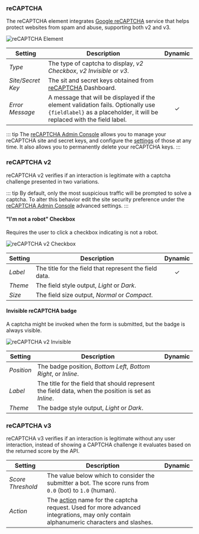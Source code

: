 ### reCAPTCHA

<div class="tm-resource-icon">
    <!--@include: ../assets/element-recaptcha.svg-->
</div>

The reCAPTCHA element integrates [Google reCAPTCHA](https://developers.google.com/recaptcha) service that helps protect websites from spam and abuse, supporting both v2 and v3.

![reCAPTCHA Element](./assets/elements/recaptcha.webp)

| Setting | Description | Dynamic |
| --- | --- | :---: |
| *Type* | The type of captcha to display, *v2 Checkbox*, *v2 Invisible* or *v3*. | |
| *Site/Secret Key* | The sit and secret keys obtained from [reCAPTCHA](https://developers.google.com/recaptcha) Dashboard. |
| *Error Message* | A message that will be displayed if the element validation fails. Optionally use `{fieldlabel}` as a placeholder, it will be replaced with the field label. | &#x2713; |

::: tip
The [reCAPTCHA Admin Console](https://www.google.com/recaptcha/admin) allows you to manage your reCAPTCHA site and secret keys, and configure the [settings](https://developers.google.com/recaptcha/docs/settings) of those at any time. It also allows you to permanently delete your reCAPTCHA keys.
:::

### reCAPTCHA v2

reCAPTCHA v2 verifies if an interaction is legitimate with a captcha challenge presented in two variations.

::: tip
By default, only the most suspicious traffic will be prompted to solve a captcha. To alter this behavior edit the site security preference under the [reCAPTCHA Admin Console](#admin-console) advanced settings.
:::

#### "I'm not a robot" Checkbox

Requires the user to click a checkbox indicating is not a robot.

![reCAPTCHA v2 Checkbox](./assets/elements/recaptcha-checkbox.gif)

| Setting | Description | Dynamic |
| --- | --- | :---: |
| *Label* | The title for the field that represent the field data. | &#x2713; |
| *Theme* | The field style output, *Light* or *Dark*. ||
| *Size* | The field size output, *Normal* or *Compact*. ||

#### Invisible reCAPTCHA badge

A captcha might be invoked when the form is submitted, but the badge is always visible.

![reCAPTCHA v2 Invisible](./assets/elements/recaptcha-invisible.png)

| Setting | Description | Dynamic |
| --- | --- | :---: |
| *Position* | The badge position, *Bottom Left*, *Bottom Right*, or *Inline*. ||
| *Label* | The title for the field that should represent the field data, when the position is set as *Inline*. ||
| *Theme* | The badge style output, *Light* or *Dark*. ||

### reCAPTCHA v3

reCAPTCHA v3 verifies if an interaction is legitimate without any user interaction, instead of showing a CAPTCHA challenge it evaluates based on the returned score by the API.

| Setting | Description | Dynamic |
| --- | --- | :---: |
| *Score Threshold* | The value below which to consider the submitter a bot. The score runs from `0.0` (bot) to `1.0` (human). ||
| *Action* | The [action](https://developers.google.com/recaptcha/docs/v3#actions) name for the captcha request. Used for more advanced integrations, may only contain alphanumeric characters and slashes. ||
